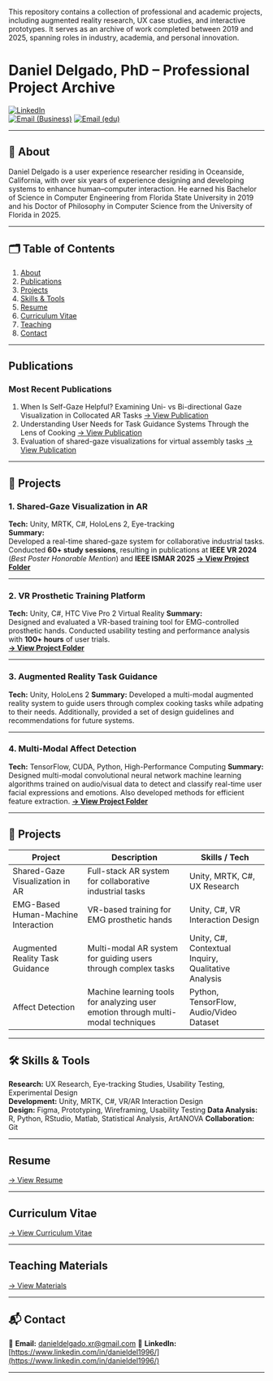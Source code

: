 This repository contains a collection of professional and academic projects, including augmented reality research, UX case studies, and interactive prototypes. It serves as an archive of work completed between 2019 and 2025, spanning roles in industry, academia, and personal innovation.

# Daniel Delgado, PhD – Professional Project Archive

[![LinkedIn](https://img.shields.io/badge/LinkedIn-Profile-blue)](https://www.linkedin.com/in/danieldel1996/)  
[![Email (Business)](https://img.shields.io/badge/Email-Contact-lightgrey)](mailto:danieldeldelgado.xr@gmail.com)
[![Email (edu)](https://img.shields.io/badge/Email-Contact-lightgrey)](mailto:danieldel@ufl.edu)


---

## 📖 About

Daniel Delgado is a user experience researcher residing in Oceanside, California, with over six years of experience designing and developing systems to enhance human–computer interaction. He earned his Bachelor of Science in Computer Engineering from Florida State University in 2019 and his Doctor of Philosophy in Computer Science from the University of Florida in 2025.

---

## 🗂 Table of Contents
1. [About](#-about)  
2. [Publications](#-publications)  
3. [Projects](#-projects)  
4. [Skills & Tools](#-skills--tools)
5. [Resume](#-resume)
6. [Curriculum Vitae](#-curriculum-vitae)
7. [Teaching](#-teaching)
8. [Contact](#-contact)  

---
## Publications
### Most Recent Publications
1. When Is Self-Gaze Helpful? Examining Uni- vs Bi-directional Gaze Visualization in Collocated AR Tasks [→ View Publication](Publications/When-is-Self-Gaze-Necessary.pdf)
2. Understanding User Needs for Task Guidance Systems Through the Lens of Cooking [→ View Publication](Publications/Understanding-User-Needs.pdf)
4. Evaluation of shared-gaze visualizations for virtual assembly tasks [→ View Publication](Publications/Evaluation-of-SGV.pdf)


___

## 🌟 Projects

### **1. Shared-Gaze Visualization in AR**
**Tech:** 
Unity, MRTK, C#, HoloLens 2, Eye-tracking  
**Summary:**  
Developed a real-time shared-gaze system for collaborative industrial tasks. Conducted **60+ study sessions**, resulting in publications at **IEEE VR 2024** (*Best Poster Honorable Mention*) and **IEEE ISMAR 2025**
**[→ View Project Folder](Projects/Shared-Gaze-Visualizations/)**

___

### **2. VR Prosthetic Training Platform**
**Tech:** 
Unity, C#, HTC Vive Pro 2 Virtual Reality
**Summary:**  
Designed and evaluated a VR-based training tool for EMG-controlled prosthetic hands. Conducted usability testing and performance analysis with **100+ hours** of user trials.  
**[→ View Project Folder](Projects/EMG-Based-Human-Machine-Interface/)**

---
### **3. Augmented Reality Task Guidance**
**Tech:** 
Unity, HoloLens 2 
**Summary:** 
Developed a multi-modal augmented reality system to guide users through complex cooking tasks while adpating to their needs. Additionally, provided a set of design guidelines and recommendations for future systems.

___
### **4. Multi-Modal Affect Detection**
**Tech:** 
TensorFlow, CUDA, Python, High-Performance Computing
**Summary:** 
Designed multi-modal convolutional neural network machine learning algorithms trained on audio/visual data to detect and classify real-time user facial expressions and emotions. Also developed methods for efficient feature extraction.
**[→ View Project Folder](Projects/Machine-Learning-Affect-Detection/)**
___

## 📂 Projects

| Project | Description | Skills / Tech |
|---------|-------------|---------------|
| Shared-Gaze Visualization in AR | Full-stack AR system for collaborative industrial tasks | Unity, MRTK, C#, UX Research |
| EMG-Based Human-Machine Interaction | VR-based training for EMG prosthetic hands | Unity, C#, VR Interaction Design |
| Augmented Reality Task Guidance | Multi-modal AR system for guiding users through complex tasks | Unity, C#, Contextual Inquiry, Qualitative Analysis |
| Affect Detection | Machine learning tools for analyzing user emotion through multi-modal techniques | Python, TensorFlow, Audio/Video Dataset |


---

## 🛠 Skills & Tools

**Research:** UX Research, Eye-tracking Studies, Usability Testing, Experimental Design  
**Development:** Unity, MRTK, C#, VR/AR Interaction Design  
**Design:** Figma, Prototyping, Wireframing, Usability Testing
**Data Analysis:** R, Python, RStudio, Matlab, Statistical Analysis, ArtANOVA
**Collaboration:** Git

---
## Resume
[→ View Resume](Resume/Resume.pdf)

---
## Curriculum Vitae
[→ View Curriculum Vitae](CV/DanielDelgado-CV.pdf)

---
## Teaching Materials
[→ View Materials](Teaching/)
___

## 📬 Contact

📧 **Email:** [danieldelgado.xr@gmail.com](mailto:danieldelgado.xr@gmail.com)
🔗 **LinkedIn:** [https://www.linkedin.com/in/danieldel1996/](https://www.linkedin.com/in/danieldel1996/)

---

